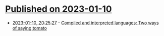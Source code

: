 # [Published on 2023-01-10](index.md)

* [2023-01-10, 20:25:27](https://news.ycombinator.com/item?id=34330966) - [Compiled and interpreted languages: Two ways of saying tomato](https://tratt.net/laurie/blog/2023/compiled_and_interpreted_languages_two_ways_of_saying_tomato.html)
